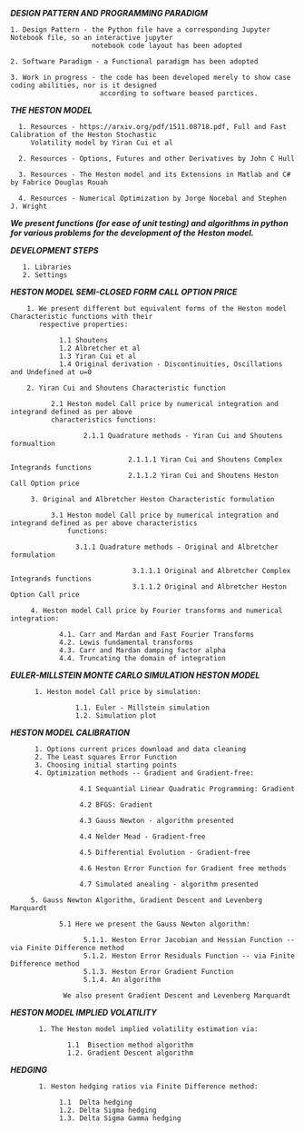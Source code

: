 ***DESIGN PATTERN AND PROGRAMMING PARADIGM***

    1. Design Pattern - the Python file have a corresponding Jupyter Notebook file, so an interactive jupyter
                        notebook code layout has been adopted
    
    2. Software Paradigm - a Functional paradigm has been adopted
    
    3. Work in progress - the code has been developed merely to show case coding abilities, nor is it designed
                          according to software beased parctices.

***THE HESTON MODEL***
  
      1. Resources - https://arxiv.org/pdf/1511.08718.pdf, Full and Fast Calibration of the Heston Stochastic
         Volatility model by Yiran Cui et al

      2. Resources - Options, Futures and other Derivatives by John C Hull
  
      3. Resources - The Heston model and its Extensions in Matlab and C# by Fabrice Douglas Rouah

      4. Resources - Numerical Optimization by Jorge Nocebal and Stephen J. Wright

***We present functions (for ease of unit testing) and algorithms in python for various problems for the development of the
Heston model.***

***DEVELOPMENT STEPS***
  
       1. Libraries
       2. Settings
  
***HESTON MODEL SEMI-CLOSED FORM CALL OPTION PRICE***

        1. We present different but equivalent forms of the Heston model Characteristic functions with their
           respective properties:

                1.1 Shoutens
                1.2 Albretcher et al
                1.3 Yiran Cui et al
                1.4 Original derivation - Discontinuities, Oscillations and Undefined at u=0

        2. Yiran Cui and Shoutens Characteristic function

              2.1 Heston model Call price by numerical integration and integrand defined as per above
              characteristics functions:

                      2.1.1 Quadrature methods - Yiran Cui and Shoutens formualtion

                                 2.1.1.1 Yiran Cui and Shoutens Complex Integrands functions
                                 2.1.1.2 Yiran Cui and Shoutens Heston Call Option price

         3. Original and Albretcher Heston Characteristic formulation

              3.1 Heston model Call price by numerical integration and integrand defined as per above characteristics
                  functions:

                    3.1.1 Quadrature methods - Original and Albretcher formulation

                                  3.1.1.1 Original and Albretcher Complex Integrands functions
                                  3.1.1.2 Original and Albretcher Heston Option Call price

         4. Heston model Call price by Fourier transforms and numerical integration:

                4.1. Carr and Mardan and Fast Fourier Transforms
                4.2. Lewis fundamental transforms
                4.3. Carr and Mardan damping factor alpha
                4.4. Truncating the domain of integration
  
  ***EULER-MILLSTEIN MONTE CARLO SIMULATION HESTON MODEL***
   
          1. Heston model Call price by simulation:

                    1.1. Euler - Millstein simulation
                    1.2. Simulation plot
  
  ***HESTON MODEL CALIBRATION***
    
          1. Options current prices download and data cleaning
          2. The Least squares Error Function
          3. Choosing initial starting points
          4. Optimization methods -- Gradient and Gradient-free:

                     4.1 Sequantial Linear Quadratic Programming: Gradient

                     4.2 BFGS: Gradient

                     4.3 Gauss Newton - algorithm presented

                     4.4 Nelder Mead - Gradient-free

                     4.5 Differential Evolution - Gradient-free

                     4.6 Heston Error Function for Gradient free methods

                     4.7 Simulated anealing - algorithm presented
    
         5. Gauss Newton Algorithm, Gradient Descent and Levenberg Marquardt

                5.1 Here we present the Gauss Newton algorithm:

                      5.1.1. Heston Error Jacobian and Hessian Function -- via Finite Difference method
                      5.1.2. Heston Error Residuals Function -- via Finite Difference method
                      5.1.3. Heston Error Gradient Function
                      5.1.4. An algorithm

                 We also present Gradient Descent and Levenberg Marquardt
      
  ***HESTON MODEL IMPLIED VOLATILITY***
       
           1. The Heston model implied volatility estimation via:

                  1.1  Bisection method algorithm
                  1.2. Gradient Descent algorithm
     
  ***HEDGING***
       
           1. Heston hedging ratios via Finite Difference method:

                1.1  Delta hedging
                1.2. Delta Sigma hedging
                1.3. Delta Sigma Gamma hedging
      

